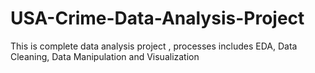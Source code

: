 # USA-Crime-Data-Analysis-Project
This is complete data analysis project , processes includes EDA, Data Cleaning, Data Manipulation and Visualization
